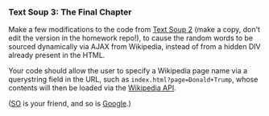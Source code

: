 ### Text Soup 3: The Final Chapter

Make a few modifications to the code from [Text Soup 2]() (make a copy, don't edit the version in the homework repo!), to cause the random words to be sourced dynamically via AJAX from Wikipedia, instead of from a hidden DIV already present in the HTML.

Your code should allow the user to specify a Wikipedia page name via a querystring field in the URL, such as `index.html?page=Donald+Trump`, whose contents will then be loaded via the [Wikipedia API](https://www.mediawiki.org/wiki/API:Main_page).

([SO](http://stackoverflow.com/questions/2381642/returning-data-from-wikipedia-using-ajax) is your friend, and so is [Google](https://www.google.com.au/search?q=javascript+get+querystring+key+value).)
